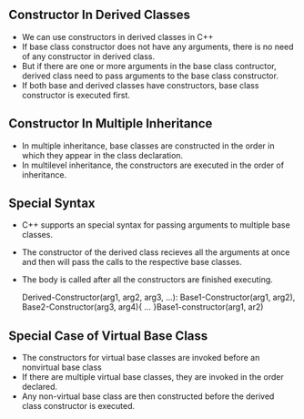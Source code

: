 ## Constructor In Derived Classes

- We can use constructors in derived classes in C++
- If base class constructor does not have any arguments, there is no need of any constructor in derived class.
- But if there are one or more arguments in the base class contructor, derived class need to pass arguments to the base class constructor.
- If both base and derived classes have constructors, base class constructor is executed first.

## Constructor In Multiple Inheritance

- In multiple inheritance, base classes are constructed in the order in which they appear in the class declaration.
- In multilevel inheritance, the constructors are executed in the order of inheritance.

## Special Syntax

- C++ supports an special syntax for passing arguments to multiple base classes.
- The constructor of the derived class recieves all the arguments at once and then will pass the calls to the respective base classes.
- The body is called after all the constructors are finished executing.

    Derived-Constructor(arg1, arg2, arg3, ...): Base1-Constructor(arg1, arg2), Base2-Constructor(arg3, arg4){
        ...
    }Base1-constructor(arg1, ar2)

## Special Case of Virtual Base Class

- The constructors for virtual base classes are invoked before an nonvirtual base class
- If there are multiple virtual base classes, they are invoked in the order declared.
- Any non-virtual base class are then constructed before the derived class constructor is executed.
